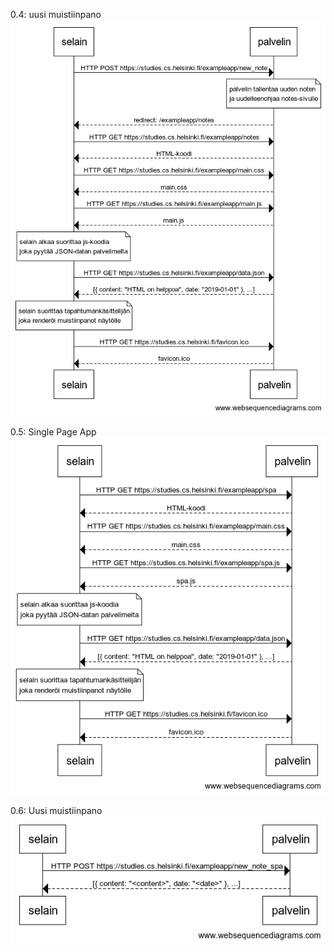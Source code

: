 0.4: uusi muistiinpano
![](uusi_muistiinpano.png)

0.5: Single Page App
![](spa.png)

0.6: Uusi muistiinpano
![](uusi_spa_muistiinpano.png)
